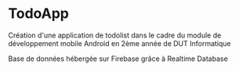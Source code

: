 # TodoApp

Création d'une application de todolist dans le cadre du module de développement mobile Android en 2ème année de DUT Informatique

Base de données hébergée sur Firebase grâce à Realtime Database
